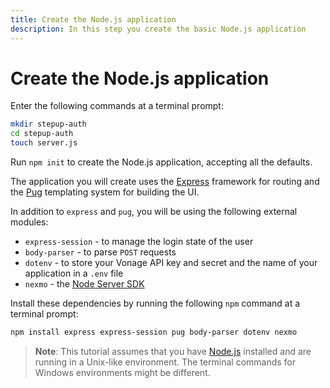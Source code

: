 ```yaml
---
title: Create the Node.js application
description: In this step you create the basic Node.js application
---
```


# Create the Node.js application

Enter the following commands at a terminal prompt:

```sh
mkdir stepup-auth
cd stepup-auth
touch server.js
```

Run `npm init` to create the Node.js application, accepting all the defaults.

The application you will create uses the [Express](https://expressjs.com/) framework for routing and the [Pug](https://www.npmjs.com/package/pug) templating system for building the UI.

In addition to `express` and `pug`, you will be using the following external modules:

* `express-session` - to manage the login state of the user
* `body-parser` - to parse `POST` requests
* `dotenv` - to store your Vonage API key and secret and the name of your application in a `.env` file
* `nexmo` - the [Node Server SDK](https://github.com/nexmo/nexmo-node)

Install these dependencies by running the following `npm` command at a terminal prompt:

```sh
npm install express express-session pug body-parser dotenv nexmo
```

> **Note**: This tutorial assumes that you have [Node.js](https://nodejs.org/) installed and are running in a Unix-like environment. The terminal commands for Windows environments might be different.

